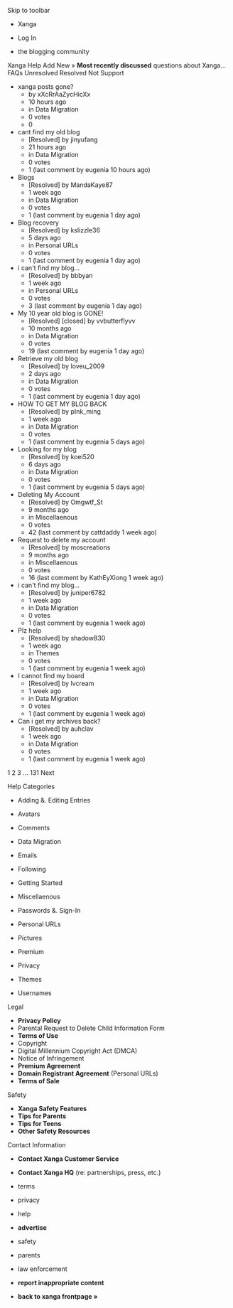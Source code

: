 Skip to toolbar

*   Xanga

*   Log In

*   the blogging community

Xanga Help Add New » **Most recently discussed** questions about Xanga… FAQs Unresolved Resolved Not Support

*   xanga posts gone?
    *   by xXcRrAaZycHicXx
    *   10 hours ago
    *   in Data Migration
    *   0 votes
    *   0
*   cant find my old blog
    *   \[Resolved\] by jinyufang
    *   21 hours ago
    *   in Data Migration
    *   0 votes
    *   1 (last comment by eugenia 10 hours ago)
*   Blogs
    *   \[Resolved\] by MandaKaye87
    *   1 week ago
    *   in Data Migration
    *   0 votes
    *   1 (last comment by eugenia 1 day ago)
*   Blog recovery
    *   \[Resolved\] by kslizzle36
    *   5 days ago
    *   in Personal URLs
    *   0 votes
    *   1 (last comment by eugenia 1 day ago)
*   i can't find my blog...
    *   \[Resolved\] by bbbyan
    *   1 week ago
    *   in Personal URLs
    *   0 votes
    *   3 (last comment by eugenia 1 day ago)
*   My 10 year old blog is GONE!
    *   \[Resolved\] \[closed\] by vvbutterflyvv
    *   10 months ago
    *   in Data Migration
    *   0 votes
    *   19 (last comment by eugenia 1 day ago)
*   Retrieve my old blog
    *   \[Resolved\] by loveu\_2009
    *   2 days ago
    *   in Data Migration
    *   0 votes
    *   1 (last comment by eugenia 1 day ago)
*   HOW TO GET MY BLOG BACK
    *   \[Resolved\] by pInk\_ming
    *   1 week ago
    *   in Data Migration
    *   0 votes
    *   1 (last comment by eugenia 5 days ago)
*   Looking for my blog
    *   \[Resolved\] by koei520
    *   6 days ago
    *   in Data Migration
    *   0 votes
    *   1 (last comment by eugenia 5 days ago)
*   Deleting My Account
    *   \[Resolved\] by Omgwtf\_St
    *   9 months ago
    *   in Miscellaenous
    *   0 votes
    *   42 (last comment by cattdaddy 1 week ago)
*   Request to delete my account
    *   \[Resolved\] by moscreations
    *   9 months ago
    *   in Miscellaenous
    *   0 votes
    *   16 (last comment by KathEyXiong 1 week ago)
*   i can't find my blog...
    *   \[Resolved\] by juniper6782
    *   1 week ago
    *   in Data Migration
    *   0 votes
    *   1 (last comment by eugenia 1 week ago)
*   Plz help
    *   \[Resolved\] by shadow830
    *   1 week ago
    *   in Themes
    *   0 votes
    *   1 (last comment by eugenia 1 week ago)
*   I cannot find my board
    *   \[Resolved\] by lvcream
    *   1 week ago
    *   in Data Migration
    *   0 votes
    *   1 (last comment by eugenia 1 week ago)
*   Can i get my archives back?
    *   \[Resolved\] by auhclav
    *   1 week ago
    *   in Data Migration
    *   0 votes
    *   1 (last comment by eugenia 1 week ago)

1 2 3 ... 131 Next

Help Categories

*   Adding &. Editing Entries
*   Avatars
*   Comments
*   Data Migration
*   Emails
*   Following
*   Getting Started
*   Miscellaenous

*   Passwords &. Sign-In
*   Personal URLs
*   Pictures
*   Premium
*   Privacy
*   Themes
*   Usernames

Legal

*   **Privacy Policy**
*   Parental Request to Delete Child Information Form
*   **Terms of Use**
*   Copyright
*   Digital Millennium Copyright Act (DMCA)
*   Notice of Infringement
*   **Premium Agreement**
*   **Domain Registrant Agreement** (Personal URLs)
*   **Terms of Sale**

Safety

*   **Xanga Safety Features**
*   **Tips for Parents**
*   **Tips for Teens**
*   **Other Safety Resources**

Contact Information

*   **Contact Xanga Customer Service**
*   **Contact Xanga HQ** (re: partnerships, press, etc.)

*   terms
*   privacy
*   help
*   **advertise**

*   safety
*   parents
*   law enforcement
*   **report inappropriate content**

*   **back to xanga frontpage »**